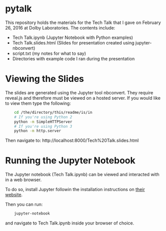 pytalk
======

This repository holds the materials for the Tech Talk that I gave on February
26, 2016 at Dolby Laboratories.  The contents include:

* Tech Talk.ipynb (Jupyter Notebook with Python examples)
* Tech Talk.slides.html (Slides for presentation created using jupyter-nbconvert)
* script.txt (my notes for what to say)
* Directories with example code I ran during the presentation

Viewing the Slides
==================

The slides are generated using the Jupyter tool nbconvert.  They require
reveal.js and therefore must be viewed on a hosted server.  If you would like
to view them type the following:

````bash
    cd /the/directory/this/readme/is/in
    # If you're using Python 2
    python -m SimpleHTTPServer
    # If you're using Python 3
    python -m http.server
````

Then navigate to: http://localhost:8000/Tech%20Talk.slides.html

Running the Jupyter Notebook
============================

The Jupyter notebook (Tech Talk.ipynb) can be viewed and interacted with
in a web browser.

To do so, install Jupyter followin the installation
instructions on 
[their website](http://jupyter.readthedocs.org/en/latest/install.html).

Then you can run:

````bash
    jupyter-notebook
````

and navigate to Tech Talk.ipynb inside your browser of choice.
